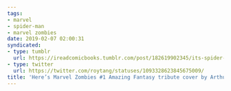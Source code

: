 ```yaml
---
tags:
- marvel
- spider-man
- marvel zombies
date: 2019-02-07 02:00:31
syndicated:
- type: tumblr
  url: https://ireadcomicbooks.tumblr.com/post/182619902345/its-spider-man-week-on-ireadcomicbooks-heres
- type: twitter
  url: https://twitter.com/roytang/statuses/1093328623845675009/
title: 'Here’s Marvel Zombies #1 Amazing Fantasy tribute cover by Arthur Suydam'
---
```


